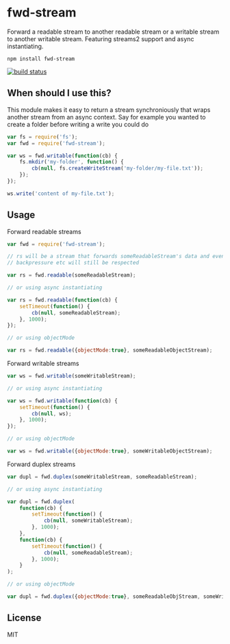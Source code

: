 # fwd-stream

Forward a readable stream to another readable stream or a writable stream to another writable stream.
Featuring streams2 support and async instantiating.

	npm install fwd-stream

[![build status](https://secure.travis-ci.org/mafintosh/fwd-stream.png)](http://travis-ci.org/mafintosh/fwd-stream)

## When should I use this?

This module makes it easy to return a stream synchroniously that wraps another stream from an async context.
Say for example you wanted to create a folder before writing a write you could do

``` js
var fs = require('fs');
var fwd = require('fwd-stream');

var ws = fwd.writable(function(cb) {
	fs.mkdir('my-folder', function() {
		cb(null, fs.createWriteStream('my-folder/my-file.txt'));
	});
});

ws.write('content of my-file.txt');
```

## Usage

Forward readable streams

``` js
var fwd = require('fwd-stream');

// rs will be a stream that forwards someReadableStream's data and events
// backpressure etc will still be respected

var rs = fwd.readable(someReadableStream);

// or using async instantiating

var rs = fwd.readable(function(cb) {
	setTimeout(function() {
		cb(null, someReadableStream);
	}, 1000);
});

// or using objectMode

var rs = fwd.readable({objectMode:true}, someReadableObjectStream);
```

Forward writable streams

``` js
var ws = fwd.writable(someWritableStream);

// or using async instantiating

var ws = fwd.writable(function(cb) {
	setTimeout(function() {
		cb(null, ws);
	}, 1000);
});

// or using objectMode

var ws = fwd.writable({objectMode:true}, someWritableObjectStream);
```

Forward duplex streams

``` js
var dupl = fwd.duplex(someWritableStream, someReadableStream);

// or using async instantiating

var dupl = fwd.duplex(
	function(cb) {
		setTimeout(function() {
			cb(null, someWritableStream);
		}, 1000);
	},
	function(cb) {
		setTimeout(function() {
			cb(null, someReadableStream);
		}, 1000);
	}
);

// or using objectMode

var dupl = fwd.duplex({objectMode:true}, someReadableObjStream, someWritableObjStream);
```

## License

MIT